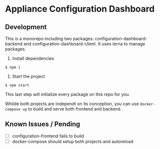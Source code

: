 # Appliance Configuration Dashboard

## Development

This is a monorepo including two packages: configuration-dashboard-backend and configuration-dashboard-client.
It uses lerna to manage packages.

1. Install dependencies

`$ npm i`

1. Start the project

`$ npm start`

This last step will initialize every package on this repo for you.

Whilde both projects are independt on its conception, you can use `docker-compose up` to build and serve both frontend and backend.

## Known Issues / Pending

- [ ] configuration-frontend fails to build
- [ ] docker-compose should setup both projects and autoreload
